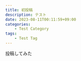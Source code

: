 ```yaml
---
title: 初投稿
description: テスト
date: 2023-08-11T00:11:59+09:00
categories:
    - Test Category
tags:
    - Test Tag
---
```


投稿してみた